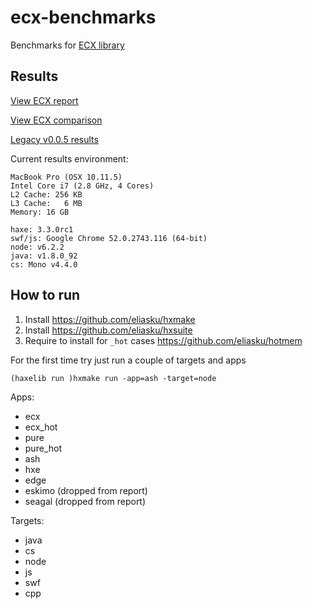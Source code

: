 # ecx-benchmarks

Benchmarks for [ECX library](https://github.com/eliasku/ecx)

## Results

[View ECX report](https://eliasku.github.io/ecx2.html)

[View ECX comparison](https://eliasku.github.io/ecx2_versus.html)

[Legacy v0.0.5 results](https://eliasku.github.io/ecx_benchmarks.html)

Current results environment:
```
MacBook Pro (OSX 10.11.5)
Intel Core i7 (2.8 GHz, 4 Cores)
L2 Cache: 256 KB
L3 Cache:	6 MB
Memory:	16 GB

haxe: 3.3.0rc1
swf/js: Google Chrome 52.0.2743.116 (64-bit)
node: v6.2.2
java: v1.8.0_92
cs: Mono v4.4.0
```

## How to run

1. Install https://github.com/eliasku/hxmake
2. Install https://github.com/eliasku/hxsuite
3. Require to install for `_hot` cases https://github.com/eliasku/hotmem

For the first time try just run a couple of targets and apps
```
(haxelib run )hxmake run -app=ash -target=node
```
Apps:

- ecx
- ecx_hot
- pure
- pure_hot
- ash
- hxe
- edge
- eskimo (dropped from report)
- seagal (dropped from report)

Targets:
- java
- cs
- node
- js
- swf
- cpp
